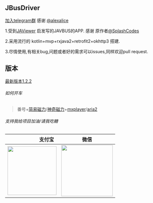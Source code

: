 JBusDriver
---

[加入telegram群](https://t.me/joinchat/HBJbEA-ka9TcWzaxjmD4hw) 感谢 [@alexalice](https://github.com/alexalice)

1.受到[JAViewer](https://github.com/SplashCodes/JAViewer) 启发写的JAVBUS的APP. 感谢 原作者[@SplashCodes](https://github.com/SplashCodes)

2.采用流行的 kotlin+mvp+rxjava2+retrofit2+okhttp3 搭建.

3.尽情使用,有相关bug,问题或者好的需求可以issues,同样欢迎pull request.

版本
---
[最新版本1.2.2](https://github.com/Ccixyj/JBusDriver/releases)

###### 如何开车

 > 番号+[简易磁力](https://play.google.com/store/apps/details?id=com.magnets.toolbox)/[神奇磁力](https://www.coolapk.com/apk/com.magicmagnet)+[mxplayer](https://play.google.com/store/apps/details?id=com.mxtech.videoplayer.ad)/[aria2](https://github.com/aria2/aria2) 

###### 支持我给项目加油/请我吃糖

| 支付宝   |微信  |
| -----:  | :----:  |
|<img src="http://qclxyj.com/assets/pay/alipay.webp" width = "160px" />|<img src="http://qclxyj.com/assets/pay/wechatpay.webp" width = "168px" />|

